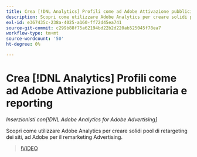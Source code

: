 ```yaml
---
title: Crea [!DNL Analytics] Profili come ad Adobe Attivazione pubblicitaria e reporting
description: Scopri come utilizzare Adobe Analytics per creare solidi pool di retargeting dei siti, ad Adobe per il remarketing Advertising.
exl-id: e367435c-238a-4025-a160-ff72d45ea741
source-git-commit: c299b88f75a62194bd22b2d220ab525045f78ea7
workflow-type: tm+mt
source-wordcount: '50'
ht-degree: 0%

---
```


# Crea [!DNL Analytics] Profili come ad Adobe Attivazione pubblicitaria e reporting

*Inserzionisti con[!DNL Adobe Analytics for Adobe Advertising]*

Scopri come utilizzare Adobe Analytics per creare solidi pool di retargeting dei siti, ad Adobe per il remarketing Advertising.

>[!VIDEO](https://video.tv.adobe.com/v/33503)
